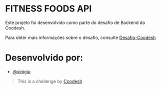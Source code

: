 # FITNESS FOODS API

Este projeto foi desenvolvido como parte do desafio de Backend da Coodesh.

Para obter mais informações sobre o desafio, consulte [Desafio-Coodesh](https://lab.coodesh.com/viniciusgiuseppe/products-parser-20230105)

# Desenvolvido por:
- [@vinigiu](https://github.com/vinigiu)
> This is a challenge by [Coodesh](https://coodesh.com/)